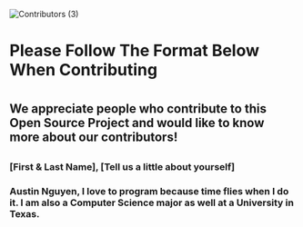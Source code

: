 ![Contributors (3)](https://user-images.githubusercontent.com/63253596/107134898-b896dd80-68bb-11eb-91e5-cbe03637049f.png)

<h1> Please Follow The Format Below When Contributing<h1>
<h2> We appreciate people who contribute to this Open Source Project and would like to know more about our contributors!<h2>
<h3> [First & Last Name], [Tell us a little about yourself]<h3>
 
<b>Austin Nguyen<b>, I love to program because time flies when I do it. I am also a Computer Science major as well at a University in Texas.
